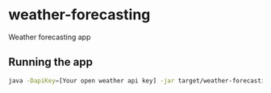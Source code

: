 # weather-forecasting
Weather forecasting app

## Running the app

```bash
java -DapiKey=[Your open weather api key] -jar target/weather-forecasting-0.0.1-SNAPSHOT.jar
```
